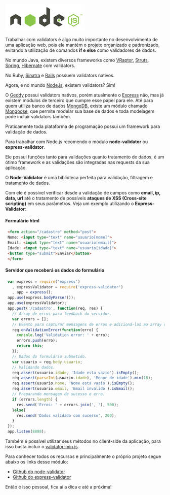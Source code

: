 ![Validators no Node.js](images/nodejs-logo.jpg "Validators no Node.js")

Trabalhar com validators é algo muito importante no desenvolvimento de uma aplicação web, pois ele mantém o projeto organizado e padronizado, evitando a utilização de comandos **if e else** como validadores de dados.

No mundo Java, existem diversos frameworks como [VRaptor](http://vraptor.caelum.com.br/ "VRaptor"), [Struts](http://struts.apache.org/ "Struts"), [Spring](http://www.springsource.org/ "Spring"), [Hibernate](http://www.hibernate.org/ "Hibernate") com validators.

No Ruby, [Sinatra](http://www.sinatrarb.com/ "Sinatra") e [Rails](http://rubyonrails.org/ "Ruby On Rails") possuem validators nativos.

Agora, e no mundo [Node.js](http://nodejs.org/ "Node.js"), existem validators? Sim!

O [Geddy](http://geddyjs.org/ "Geddy") possui validators nativos, porém atualmente o [Express](http://expressjs.com/ "ExpressJS") não, mas já existem módulos de terceiro que cumpre esse papel para ele. Até para quem utiliza banco de dados [MongoDB](http://www.mongodb.org/ "MongoDB"), existe um módulo chamado [Mongoose](http://mongoosejs.com/ "MongooseJS"), que permite modelar sua base de dados e toda modelagem pode incluir validators também.

Praticamente toda plataforma de programação possui um framework para validação de dados.

Para trabalhar com Node.js recomendo o módulo **node-validator** ou **express-validator**.

Ele possui funções tanto para validações quanto tratamento de dados, é um ótimo framework e as validações são integradas nas requests da sua aplicação.

O **Node-Validator** é uma biblioteca perfeita para validação, filtragem e tratamento de dados.

Com ele é possível verificar desde a validação de campos como **email, ip, data, url** até o tratamento de possíveis **ataques de XSS (Cross-site scripting)** em seus parâmetros. Veja um exemplo utilizando o **Express-Validator**:

#### Formulário html

``` html
 <form action="/cadastro" method="post">
 Nome: <input type="text" name="usuario[nome]">
 Email: <input type="text" name="usuario[email]">
 Idade: <input type="text" name="usuario[idade]">
 <button type="submit">Enviar</button>
 </form>
``` 

#### Servidor que receberá os dados do formulário

``` javascript
 var express = require('express')
   , expressValidator = require('express-validator')
   , app = express();
 app.use(express.bodyParser());
 app.use(expressValidator);
 app.post('/cadastro', function(req, res) {
   // Array de erros para feedback do servidor.
   var errors = [];
   // Evento para capturar mensagens de erros e adicioná-las ao array de erros.
   req.onValidationError(function(erro) {
     console.log('Validation error: ' + erro);
     errors.push(erro);
     return this;
   });
   // Dados do formulário submetido.
   var usuario = req.body.usuario;
   // Validando dados.
   req.assert(usuario.idade, 'Idade esta vazio').isEmpty();
   req.assert(parseInt(usuario.idade), 'Menor de idade').min(18);
   req.assert(usuario.nome, 'Nome esta vazio').isEmpty();
   req.assert(usuario.email, 'Email invalido').isEmail();
   // Preparando mensagem de sucesso e erro.
   if (errors.length) {
     res.send('Erros: ' + errors.join(', '), 500);
   }else{
     res.send('Dados validado com sucesso', 200);
   }
 });
 app.listen(8888);
``` 

Também é possível utilizar seus métodos no client-side da aplicação, para isso basta incluir o [validator-min.js](https://github.com/chriso/node-validator/blob/master/validator-min.js "Validator no Client-Side").

Para conhecer todos os recursos e principalmente o próprio projeto segue abaixo os links desse módulo:

*   [Github do node-validator](https://github.com/chriso/node-validator "https://github.com/chriso/node-validator")
*   [Github do express-validator](https://github.com/ctavan/express-validator "https://github.com/ctavan/express-validator")

Então é isso pessoal, fica ai a dica e até a próxima!